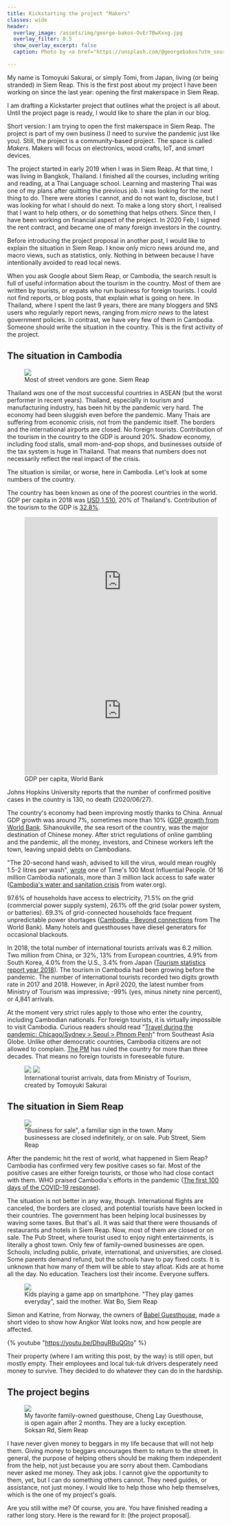 ```yaml
---
title: Kickstarting the project "Makers"
classes: wide
header:
  overlay_image: /assets/img/george-bakos-OvEr7BwXxxg.jpg
  overlay_filter: 0.5
  show_overlay_excerpt: false
  caption: Photo by <a href="https://unsplash.com/@georgebakos?utm_source=unsplash&amp;utm_medium=referral&amp;utm_content=creditCopyText">George Bakos</a> on <a href="/s/photos/cambodia?utm_source=unsplash&amp;utm_medium=referral&amp;utm_content=creditCopyText">Unsplash</a>

---
```


My name is Tomoyuki Sakurai, or simply Tomi, from Japan, living (or being
stranded) in Siem Reap. This is the first post about my project I have been
working on since the last year: opening the first makerspace in Siem Reap.

I am drafting a Kickstarter project that outlines what the project is all
about.  Until the project page is ready, I would like to share the plan in our
blog.

Short version: I am trying to open the first makerspace in Siem Reap. The
project is part of my own business (I need to survive the pandemic just like
you). Still, the project is a community-based project. The space is called
_Makers_. Makers will focus on electronics, wood crafts, IoT, and _smart_
devices.

The project started in early 2019 when I was in Siem Reap. At that time, I was
living in Bangkok, Thailand. I finished all the courses, including writing and
reading, at a Thai Language school. Learning and mastering Thai was one of my
plans after quitting the previous job. I was looking for the next thing to do.
There were stories I cannot, and do not want to, disclose, but I was looking
for what I should do next. To make a long story short, I realised that I want
to help others, or do something that helps others. Since then, I have been
working on financial aspect of the project. In 2020 Feb, I signed the rent
contract, and became one of many foreign investors in the country.

Before introducing the project proposal in another post, I would like to
explain the situation in Siem Reap. I know only micro news around me, and
macro views, such as statistics, only. Nothing in between because I have
intentionally avoided to read local news.

When you ask Google about Siem Reap, or Cambodia, the search result is full of
useful information about the tourism in the country. Most of them are written
by tourists, or expats who run business for foreign tourists. I could not find
reports, or blog posts, that explain what is going on here. In Thailand, where
I spent the last 9 years, there are many bloggers and SNS users who regularly
report news, ranging from _micro news_ to the latest government policies. In
contrast, we have very few of them in Cambodia. Someone should write the
situation in the country. This is the first activity of the project.

## The situation in Cambodia

<figure>
    <img src="/assets/img/Closed-Stalls-in-Front-of-Market.jpg">
    <figcaption>Most of street vendors are gone. Siem Reap</figcaption>
</figure>

Thailand _was_ one of the most successful countries in ASEAN (but the worst
performer in recent years). Thailand, especially in tourism and manufacturing
industry, has been hit by the pandemic very hard. The economy had been
sluggish even before the pandemic. Many Thais are suffering from economic
crisis, not from the pandemic itself. The borders and the international
airports are closed. No foreign tourists. Contribution of the tourism in the
country to the GDP is around 20%. Shadow economy, including food stalls, small
mom-and-pop shops, and businesses outside of the tax system is huge in
Thailand. That means that numbers does not necessarily reflect the real impact
of the crisis.

The situation is similar, or worse, here in Cambodia.  Let's look at some
numbers of the country.

The country has been known as one of the poorest countries in the world. GDP
per capita in 2018 was [USD
1,510](https://data.worldbank.org/indicator/NY.GDP.PCAP.CD?end=2018&locations=KH-TH&start=1960&view=chart),
20% of Thailand's. Contribution of the tourism to the GDP is
[32.8%](https://knoema.com/atlas/Cambodia/topics/Tourism/Travel-and-Tourism-Total-Contribution-to-GDP/Contribution-of-travel-and-tourism-to-GDP-percent-of-GDP).

<figure class="half">
    <iframe src="https://data.worldbank.org/share/widget?end=2018&indicators=NY.GDP.PCAP.CD&locations=Z4-Z7-KH-XU&start=1993" width='450' height='300' frameBorder='0' scrolling="no" ></iframe>
    <iframe src="https://data.worldbank.org/share/widget?end=2018&indicators=NY.GDP.PCAP.CD&locations=KH-TH-MY-ID-VN&start=2000" width='450' height='300' frameBorder='0' scrolling="no" ></iframe>
    <figcaption>GDP per capita, World Bank</figcaption>
</figure>

Johns Hopkins University reports that the number of confirmed positive cases
in the country is 130, no death (2020/06/27).

The country's economy had been improving mostly thanks to China. Annual GDP
growth was around 7%, sometimes more than 10% ([GDP
growth from World Bank](https://data.worldbank.org/indicator/NY.GDP.MKTP.KD.ZG?end=2018&locations=KH&start=1995).
Sihanoukville, _the_ sea resort of the country, was the major destination of
Chinese money. After strict regulations of online gambling and the pandemic,
all the money, investors, and Chinese workers left the town, leaving unpaid
debts on Cambodians.

"The 20-second hand wash, advised to kill the virus, would mean roughly 1.5-2
litres per wash",
[wrote](https://www.downtoearth.org.in/blog/water/water-in-the-age-of-coronavirus-69905)
one of Time's 100 Most Influential People.  Of 16 million Cambodia nationals,
more than 3 million lack access to safe water ([Cambodia's water and
sanitation crisis](https://water.org/our-impact/where-we-work/cambodia/) from
water.org).

97.6% of households have access to electricity, 71.5% on the grid (commercial
power supply system), 26.1% off the grid (solar power system, or batteries).
69.3% of grid-connected households face frequent unpredictable power
shortages ([Cambodia - Beyond
connections](https://documents.worldbank.org/en/publication/documents-reports/documentdetail/141011521693254478/cambodia-beyond-connections-energy-access-diagnostic-report-based-on-the-multi-tier-framework)
from The World Bank). Many hotels and guesthouses have diesel generators for
occasional blackouts.

In 2018, the total number of international tourists arrivals was 6.2 million.
Two million from China, or 32%, 13% from European countries, 4.9% from South
Korea, 4.0% from the U.S., 3.4% from Japan ([Tourism statistics report
year
2018](https://www.tourismcambodia.com/tourist-information/tourist-statistic.htm)).
The tourism in Cambodia had been growing before the pandemic. The number of
international tourists recorded two digits growth rate in 2017 and 2018.
However, in April 2020, the latest number from Ministry of Tourism was
impressive; -99% (yes, minus ninety nine percent), or 4,841 arrivals.

At the moment very strict rules apply to those who enter the country,
including Cambodian nationals. For foreign tourists, it is virtually
impossible to visit Cambodia.  Curious readers should read "[Travel during the
pandemic: Chicago/Sydney > Seoul > Phnom
Penh](https://southeastasiaglobe.com/travel-to-cambodia-covid-19/)" from
Southeast Asia Globe. Unlike other democratic countries, Cambodia citizens are
not allowed to complain. [The PM](https://en.wikipedia.org/wiki/Hun_Sen) has
ruled the country for more than three decades. That means no foreign tourists
in foreseeable future.

<figure class="half">
    <a href="/assets/img/International-Arrivals-2015-2019.svg"><img src="/assets/img/International-Arrivals-2015-2019.svg"></a>
    <a href="/assets/img/Year-on-year-tourists-arrival-2019-and-2020.svg"><img src="/assets/img/Year-on-year-tourists-arrival-2019-and-2020.svg"></a>
    <figcaption>International tourist arrivals, data from Ministry of Tourism, created by Tomoyuki Sakurai</figcaption>
</figure>

## The situation in Siem Reap

<figure>
    <img src="/assets/img/Business-for-Sale-at-Pub-Street.jpg">
    <figcaption>"Business for sale", a familiar sign in the town. Many businessess are closed indefinitely, or on sale. Pub Street, Siem Reap</figcaption>
</figure>

After the pandemic hit the rest of world, what happened in Siem Reap? Cambodia
has confirmed very few positive cases so far. Most of the positive cases are
either foreign tourists, or those who had close contact with them. WHO praised
Cambodia's efforts in the pandemic ([The first 100 days of the COVID-19
response](https://www.who.int/cambodia/news/feature-stories/detail/the-first-100-days-of-the-covid-19-response-past-investments-in-health-security-system-pay-off-and-learning-lessons-for-the-future)).

The situation is not better in any way, though. International flights are
canceled, the borders are closed, and potential tourists have been locked in
their countries. The government has been helping local businesses by waving
some taxes. But that's all. It was said that there were thousands of
restaurants and hotels in Siem Reap. Now, most of them are closed or on sale.
The Pub Street, where tourist used to enjoy night entertainments, is literally
a ghost town. Only few of family-owned businesses are open. Schools, including
public, private, international, and universities, are closed. Some parents
demand refund, but the schools have to pay fixed costs. It is unknown that how
many of them will be able to stay afloat. Kids are at home all the day. No
education. Teachers lost their income. Everyone suffers.

<figure>
    <img src="/assets/img/Kids-at-Home.jpg">
    <figcaption>Kids playing a game app on smartphone. "They play games
    everyday", said the mother. Wat Bo, Siem Reap</figcaption>
</figure>

Simon and Katrine, from Norway, the owners of [Babel
Guesthouse](https://www.babelsiemreap.com/), made a short video
to show how Angkor Wat looks now, and how people are affected.

{% youtube "https://youtu.be/DhquRBuQGto" %}

Their property (where I am writing this post, by the way) is still open, but
mostly empty. Their employees and local tuk-tuk drivers desperately need money
to survive. They decided to do whatever they can do in the hardship.

## The project begins

<figure>
    <img src="/assets/img/Cheng_Lay_Guesthouse_and_Staffs.jpg">
    <figcaption>My favorite family-owned guesthouse, Cheng Lay Guesthouse, is
    open again after 2 months. They are a lucky exception. Soksan Rd, Siem
    Reap</figcaption>
</figure>

I have never given money to beggars in my life because that will not help
them. Giving money to beggars encourages them to return to the street. In
general, the purpose of helping others should be making them independent from
the help, not just because you are sorry about them. Cambodians never asked me
money. They ask jobs. I cannot give the opportunity to them, yet, but I can
do something others cannot. They need guides, or assistance, not just money. I
would like to help those who help themselves, which is the one of my project's
goals.

Are you still withe me? Of course, you are. You have finished reading a rather
long story. Here is the reward for it: [the project proposal].
